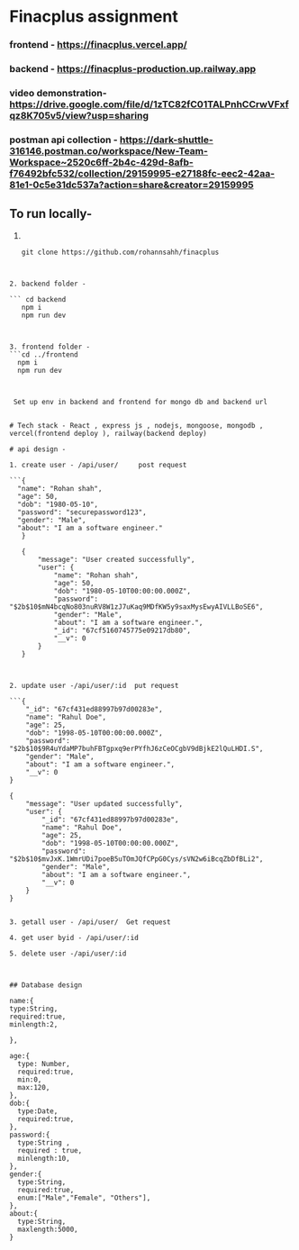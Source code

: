 # Finacplus assignment     
   
### frontend  - https://finacplus.vercel.app/    
### backend - https://finacplus-production.up.railway.app     
### video demonstration- https://drive.google.com/file/d/1zTC82fC01TALPnhCCrwVFxfqz8K705v5/view?usp=sharing     
### postman api collection - https://dark-shuttle-316146.postman.co/workspace/New-Team-Workspace~2520c6ff-2b4c-429d-8afb-f76492bfc532/collection/29159995-e27188fc-eec2-42aa-81e1-0c5e31dc537a?action=share&creator=29159995    

  
    
## To run locally-    
1.   
```
   git clone https://github.com/rohannsahh/finacplus  


  
2. backend folder - 
  
``` cd backend 
   npm i 
   npm run dev  
  
  
  
3. frontend folder -  
```cd ../frontend  
  npm i  
  npm run dev
  

  
 Set up env in backend and frontend for mongo db and backend url        


# Tech stack - React , express js , nodejs, mongoose, mongodb , vercel(frontend deploy ), railway(backend deploy)  
  
# api design -    
  
1. create user - /api/user/     post request  

```{
  "name": "Rohan shah",
  "age": 50,
  "dob": "1980-05-10",
  "password": "securepassword123",
  "gender": "Male",
  "about": "I am a software engineer."
   }
   
   {
       "message": "User created successfully",
       "user": {
           "name": "Rohan shah",
           "age": 50,
           "dob": "1980-05-10T00:00:00.000Z",
           "password": "$2b$10$mN4bcqNo803nuRV8W1zJ7uKaq9MDfKW5y9saxMysEwyAIVLLBoSE6",
           "gender": "Male",
           "about": "I am a software engineer.",
           "_id": "67cf5160745775e09217db80",
           "__v": 0
       }
   }
  

  
2. update user -/api/user/:id  put request

```{
    "_id": "67cf431ed88997b97d00283e",
    "name": "Rahul Doe",
    "age": 25,
    "dob": "1998-05-10T00:00:00.000Z",
    "password": "$2b$10$9R4uYdaMP7buhFBTgpxq9erPYfhJ6zCeOCgbV9dBjkE2lQuLHDI.S",
    "gender": "Male",
    "about": "I am a software engineer.",
    "__v": 0
}

{
    "message": "User updated successfully",
    "user": {
        "_id": "67cf431ed88997b97d00283e",
        "name": "Rahul Doe",
        "age": 25,
        "dob": "1998-05-10T00:00:00.000Z",
        "password": "$2b$10$mvJxK.1WmrUDi7poeB5uTOmJQfCPpG0Cys/sVN2w6iBcqZbDfBLi2",
        "gender": "Male",
        "about": "I am a software engineer.",
        "__v": 0
    }
}  

  
3. getall user - /api/user/  Get request  

4. get user byid - /api/user/:id     

5. delete user -/api/user/:id  

  

## Database design  

```
    name:{
    type:String,
    required:true,
    minlength:2,

    },

    age:{
      type: Number,
      required:true,
      min:0, 
      max:120,
    },
    dob:{
      type:Date,
      required:true,
    },
    password:{
      type:String ,
      required : true,
      minlength:10,
    },
    gender:{
      type:String,
      required:true,
      enum:["Male","Female", "Others"],
    },
    about:{
      type:String,
      maxlength:5000,
    }
